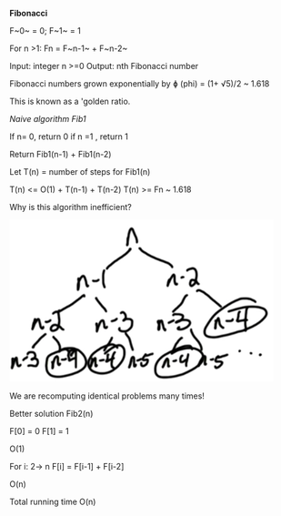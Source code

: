**Fibonacci**

F~0~ = 0; F~1~ = 1

For n >1: Fn = F~n-1~ + F~n-2~

Input: integer n >=0
Output: nth Fibonacci number

Fibonacci numbers grown exponentially by ɸ (phi) = (1+ √5)/2 ~ 1.618

This is known as a 'golden ratio.

*Naive algorithm Fib1*

If n= 0, return 0
if n =1 , return 1

Return Fib1(n-1) + Fib1(n-2)

Let T(n) = number of steps for Fib1(n)

T(n) <= O(1) + T(n-1) + T(n-2)
T(n) >= Fn ~ 1.618

Why is this algorithm inefficient?

![fibonacciGraph.png](fibonacciGraph.png)

We are recomputing identical problems many times!

Better solution Fib2(n)

F[0] = 0
F[1] = 1

O(1)

For  i: 2-> n
F[i] = F[i-1] + F[i-2]

O(n)

Total running time O(n)



